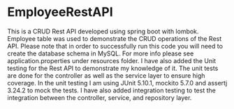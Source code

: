 # EmployeeRestAPI
This is a CRUD Rest API developed using spring boot with lombok. Employee table was used to demonstrate the CRUD operations of the Rest API.
Please note that in order to successfully run this code you will need to create the database schema in MySQL. 
For more info please see application.properties under resources folder.
I have also added the Unit testing for the Rest API to demonstrate my knowledge of it.
The unit tests are done for the controller as well as the service layer to ensure high coverage.
In the unit testing I am using JUnit 5.10.1, mockito 5.7.0 and assertj 3.24.2 to mock the tests. 
I have also added integration testing to test the integration between the controller, service, and repository layer.
